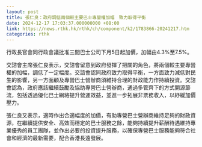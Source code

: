 ```yaml
---
layout: post
title: 張仁良：政府調低兩個較主要巴士專營權加幅　致力取得平衡
date: 2024-12-17 17:03:37.000000000 +08:00
link: https://news.rthk.hk/rthk/ch/component/k2/1783866-20241217.htm
categories: rthk
---
```


行政長官會同行政會議批准三間巴士公司下月5日起加價，加幅由4.3%至7.5%。

交諮會主席張仁良表示，交諮會留意到政府發揮了把關的角色，將兩個較主要專營權的加幅，調低了一定幅度。交諮會認同政府致力取得平衡，一方面致力減低對民生的影響，另一方面顧及專營巴士營辦商須維持合理的財政能力作持續投資。交諮會認為，政府應該繼續鼓勵及協助專營巴士營辦商，通過多管齊下的方式開源節流，包括透過優化巴士網絡提升營運效益，並進一步拓展非票務收入，以紓緩加價壓力。

張仁良又表示，適時作出合適幅度的加價，有助專營巴士營辦商維持足夠的財政資源，在繼續提供安全、高效而穩定的巴士服務之餘，能夠持續提升薪酬待遇維持專業優秀的員工團隊，並作出必要的投資提升服務，以確保專營巴士服務能夠符合社會和經濟的最新需要，配合香港長遠發展。
